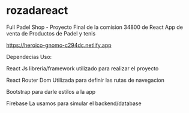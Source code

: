 # rozadareact

Full Padel Shop - Proyecto Final de la comision 34800 de React 
App de venta de Productos de Padel y tenis

https://heroico-gnomo-c294dc.netlify.app

Dependecias	Uso:

React Js	libreria/framework utilizado para realizar el proyecto 

React Router Dom	Utilizada para definir las rutas de navegacion 

Bootstrap para darle estilos a la app 

Firebase	La usamos para simular el backend/database 

